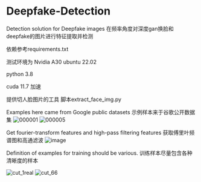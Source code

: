 # Deepfake-Detection

Detection solution for Deepfake images
在频率角度对深度gan换脸和deepfake的图片进行特征提取并检测

依赖参考requirements.txt

测试环境为 Nvidia A30 ubuntu 22.02

python 3.8

cuda 11.7 加速


提供切人脸图片的工具 脚本extract_face_img.py

Examples here came from Google public datasets
示例样本来于谷歌公开数据集
![000001](https://user-images.githubusercontent.com/53009474/203890656-6d835a2b-8f09-4afd-a172-5bd9bbacdaa4.png)
![000005](https://user-images.githubusercontent.com/53009474/203890675-a696d92a-a605-4648-be31-91041612c527.png)

Get fourier-transform features and high-pass filtering features
获取傅里叶频谱图和高通滤波
![image](https://user-images.githubusercontent.com/53009474/203890416-f91469fb-e3f7-4312-9ef8-f7be341e856a.png)

Definition of examples for training should be various.
训练样本尽量包含各种清晰度的样本

![cut_1real](https://user-images.githubusercontent.com/53009474/203890540-3cce811e-e548-495c-b3f7-6fa486be3c7c.jpg)
![cut_66](https://user-images.githubusercontent.com/53009474/203890575-e8accd23-b82d-4e6a-a837-ac475b53ef8e.jpg)



